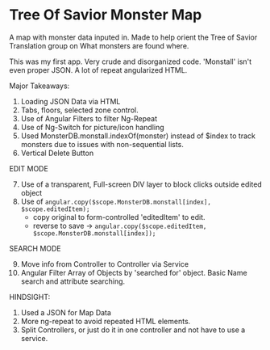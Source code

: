 # Tree Of Savior Monster Map
A map with monster data inputed in. Made to help orient the Tree of Savior Translation group on What monsters are found where.


This was my first app. Very crude and disorganized code. 'Monstall' isn't even proper JSON. A lot of repeat angularized HTML.

Major Takeaways:

 1. Loading JSON Data via HTML
 2. Tabs, floors, selected zone control.
 3. Use of Angular Filters to filter Ng-Repeat
 4. Use of Ng-Switch for picture/icon handling
 5. Used MonsterDB.monstall.indexOf(monster) instead of $index to track monsters due to issues with non-sequential lists.
 6. Vertical Delete Button

EDIT MODE

 7. Use of a transparent, Full-screen DIV layer to block clicks outside edited object
 8. Use of ```angular.copy($scope.MonsterDB.monstall[index], $scope.editedItem);```
      - copy original to form-controlled 'editedItem' to edit.
      - reverse to save -> ```angular.copy($scope.editedItem, $scope.MonsterDB.monstall[index]);```

SEARCH MODE

 9. Move info from Controller to Controller via Service
 10. Angular Filter Array of Objects by 'searched for' object. Basic Name search and attribute searching.

HINDSIGHT:

 1. Used a JSON for Map Data
 2. More ng-repeat to avoid repeated HTML elements.
 3. Split Controllers, or just do it in one controller and not have to use a service.
